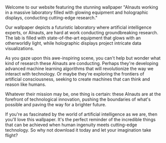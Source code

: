 <!--
Write me content for website with wallpaper "AInauts working in a massive laboratory filled with glowing equipment and holographic displays, conducting cutting-edge research."
-->

<!--font:Montserrat-->

Welcome to our website featuring the stunning wallpaper "AInauts working in a massive laboratory filled with glowing equipment and holographic displays, conducting cutting-edge research." 

Our wallpaper depicts a futuristic laboratory where artificial intelligence experts, or AInauts, are hard at work conducting groundbreaking research. The lab is filled with state-of-the-art equipment that glows with an otherworldly light, while holographic displays project intricate data visualizations.

As you gaze upon this awe-inspiring scene, you can't help but wonder what kind of research these AInauts are conducting. Perhaps they're developing advanced machine learning algorithms that will revolutionize the way we interact with technology. Or maybe they're exploring the frontiers of artificial consciousness, seeking to create machines that can think and reason like humans.

Whatever their mission may be, one thing is certain: these AInauts are at the forefront of technological innovation, pushing the boundaries of what's possible and paving the way for a brighter future.

If you're as fascinated by the world of artificial intelligence as we are, then you'll love this wallpaper. It's the perfect reminder of the incredible things that can be achieved when human ingenuity meets cutting-edge technology. So why not download it today and let your imagination take flight?
